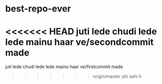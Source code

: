 # best-repo-ever
<<<<<<< HEAD
juti lede chudi lede lede mainu haar ve/secondcommit made
=======
juti lede chudi lede lede mainu haar ve/firstcommit made
>>>>>>> origin/master
yhi sahi h